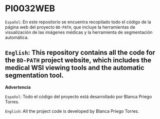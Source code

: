 # PI0032WEB
`Español`: En este repositorio se encuentra recopilado todo el código de la página web del proyecto `BD-PATH`, que incluye la herramientas de visualización de las imágenes médicas y la herramienta de segmentación automática.

`English`: This repository contains all the code for the `BD-PATH` project website, which includes the medical WSI viewing tools and the automatic segmentation tool.
---
**Advertencia**

`Español`: Todo el código del proyecto está desarrollado por Blanca Priego Torres.

`English`: All the project code is developed by Blanca Priego Torres.